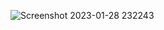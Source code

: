 ![Screenshot 2023-01-28 232243](https://user-images.githubusercontent.com/86426656/215289179-83ca609e-cb80-4daa-a19a-e6b78a3c32a5.jpg)
